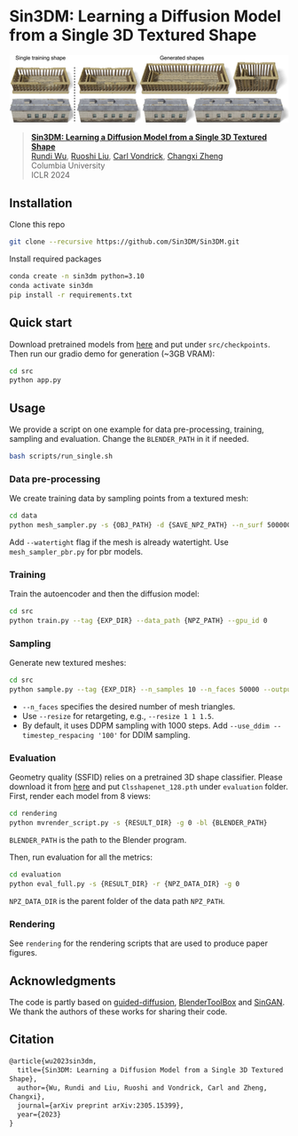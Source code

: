 # Sin3DM: Learning a Diffusion Model from a Single 3D Textured Shape

<img src='teaser.jpg'>

> **[Sin3DM: Learning a Diffusion Model from a Single 3D Textured Shape](https://Sin3DM.github.io)**  
> [Rundi Wu](https://www.cs.columbia.edu/~rundi/), [Ruoshi Liu](https://ruoshiliu.github.io/), [Carl Vondrick](http://www.cs.columbia.edu/~vondrick/), [Changxi Zheng](http://www.cs.columbia.edu/~cxz/)  
> Columbia University  
> ICLR 2024

## Installation
Clone this repo
```bash
git clone --recursive https://github.com/Sin3DM/Sin3DM.git
```
Install required packages
```bash
conda create -n sin3dm python=3.10
conda activate sin3dm
pip install -r requirements.txt
```


## Quick start
Download pretrained models from [here](https://drive.google.com/drive/folders/1YEf4oqXnq1Lr89EROt_6Z2mvr4Ldt3CF?usp=sharing) and put under `src/checkpoints`. Then run our gradio demo for generation (~3GB VRAM):
```bash
cd src
python app.py
```


## Usage
We provide a script on one example for data pre-processing, training, sampling and evaluation. Change the `BLENDER_PATH` in it if needed.
```bash
bash scripts/run_single.sh
```


### Data pre-processing
We create training data by sampling points from a textured mesh:
```bash
cd data
python mesh_sampler.py -s {OBJ_PATH} -d {SAVE_NPZ_PATH} --n_surf 5000000
```
Add `--watertight` flag if the mesh is already watertight. Use `mesh_sampler_pbr.py` for pbr models.


### Training
Train the autoencoder and then the diffusion model:
```bash
cd src
python train.py --tag {EXP_DIR} --data_path {NPZ_PATH} --gpu_id 0
```


### Sampling
Generate new textured meshes:
```bash
cd src
python sample.py --tag {EXP_DIR} --n_samples 10 --n_faces 50000 --output results10 --gpu_id 0
```
- `--n_faces` specifies the desired number of mesh triangles. 
- Use `--resize` for retargeting, e.g., `--resize 1 1 1.5`.
- By default, it uses DDPM sampling with 1000 steps. Add `--use_ddim --timestep_respacing '100'` for DDIM sampling.


### Evaluation
Geometry quality (SSFID) relies on a pretrained 3D shape classifier. Please download it from [here](https://drive.google.com/file/d/1HjnDudrXsNY4CYhIGhH4Q0r3-NBnBaiC/view?usp=sharing) and put `Clsshapenet_128.pth` under `evaluation` folder.
First, render each model from 8 views:
```bash
cd rendering
python mvrender_script.py -s {RESULT_DIR} -g 0 -bl {BLENDER_PATH}
```
`BLENDER_PATH` is the path to the Blender program.

Then, run evaluation for all the metrics:
```bash
cd evaluation
python eval_full.py -s {RESULT_DIR} -r {NPZ_DATA_DIR} -g 0
```
`NPZ_DATA_DIR` is the parent folder of the data path `NPZ_PATH`.


### Rendering
See `rendering` for the rendering scripts that are used to produce paper figures.


## Acknowledgments
The code is partly based on [guided-diffusion](https://github.com/openai/guided-diffusion), [BlenderToolBox](https://github.com/HTDerekLiu/BlenderToolbox) and [SinGAN](https://github.com/tamarott/SinGAN). We thank the authors of these works for sharing their code.


## Citation
```
@article{wu2023sin3dm,
  title={Sin3DM: Learning a Diffusion Model from a Single 3D Textured Shape},
  author={Wu, Rundi and Liu, Ruoshi and Vondrick, Carl and Zheng, Changxi},
  journal={arXiv preprint arXiv:2305.15399},
  year={2023}
}
```

